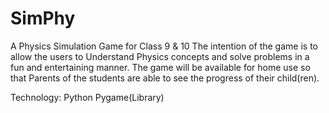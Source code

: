 # SimPhy
A Physics Simulation Game for Class 9 &amp; 10
The intention of the game is to allow the users to Understand Physics concepts
and solve problems in a fun and entertaining manner. The game will be available
for home use so that Parents of the students are able to see the progress of their
child(ren).

Technology:
Python
Pygame(Library)
